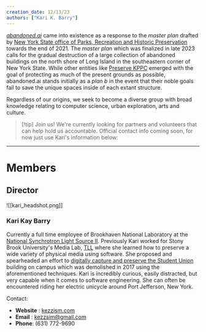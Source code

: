 ```yaml
---
creation_date: 12/13/23
authors: ["Kari K. Barry"]
---
```


[*abandoned.ai*](https://abandoned.ai) came into existence as a response to the *master plan* drafted by [New York State office of Parks, Recreation and Historic Preservation](https://parks.ny.gov/) towards the end of 2021. The *master plan* which was finalized in late 2023 calls for the gradual destruction of a large collection of abandoned buildings on the north shore of Long Island in the southeastern corner of New York State. While other entities like [Preserve KPPC](https://linktr.ee/preservekppc) emerged with the goal of protecting as much of the present grounds as possible, abandoned.ai stands initially as a *plan b* in the event that their noble goals fail to save the unique spaces inside of each extant structure. 

Regardless of our origins, we seek to become a diverse group with broad knowledge relating to computer science, urban exploration, arts and culture.

> [!tip] Join us! We're currently looking for partners and volunteers that can help hold us accountable.
> Official contact info coming soon, for now just use Kari's information below:

---

# Members

## Director
![[kari_headshot.png]]
### Kari Kay Barry

Currently a full time employee of Brookhaven National Laboratory at the [National Synchrotron Light Source II](https://www.bnl.gov/nsls2/). Previously Kari worked for Stony Brook University's Media Lab, [TLL](https://it.stonybrook.edu/services/teaching-learning-lab) where she learned how to preserve a wide variety of physical media using software. She proposed and spearheaded an effort to [digitally capture and preserve the Student Union](https://sbutltmedia.github.io/unionProject/) building on campus which was demolished in 2017 using the aforementioned techniques. Kari is incredibly curious, easily distracted, but very capable when it comes to software engineering. She can often be encountered riding her electric unicycle around Port Jefferson, New York.

Contact:
- **Website** : [kezzism.com](https://kezzism.com/)
- **Email** : kezzsim@gmail.com
- **Phone**: (631) 772-9690
